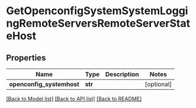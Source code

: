 # GetOpenconfigSystemSystemLoggingRemoteServersRemoteServerStateHost

## Properties
Name | Type | Description | Notes
------------ | ------------- | ------------- | -------------
**openconfig_systemhost** | **str** |  | [optional] 

[[Back to Model list]](../README.md#documentation-for-models) [[Back to API list]](../README.md#documentation-for-api-endpoints) [[Back to README]](../README.md)


